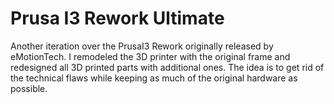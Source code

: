 # Prusa I3 Rework Ultimate
Another iteration over the PrusaI3 Rework originally released by eMotionTech. I remodeled the 3D printer with the original frame and redesigned all 3D printed parts with additional ones. The idea is to get rid of the technical flaws while keeping as much of the original hardware as possible.
